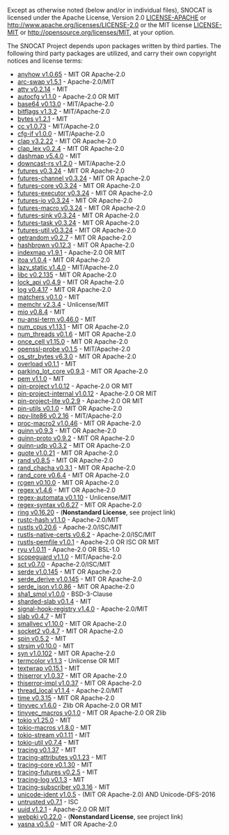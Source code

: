 Except as otherwise noted (below and/or in individual files), SNOCAT is
licensed under the Apache License, Version 2.0 [LICENSE-APACHE](LICENSE-APACHE) or
http://www.apache.org/licenses/LICENSE-2.0 or the MIT license
[LICENSE-MIT](LICENSE-MIT) or http://opensource.org/licenses/MIT, at your option.


The SNOCAT Project depends upon packages written by third parties.
The following third party packages are utilized, and carry
their own copyright notices and license terms:

* [anyhow v1.0.65](https://github.com/dtolnay/anyhow) - MIT OR Apache-2.0
* [arc-swap v1.5.1](https://github.com/vorner/arc-swap) - Apache-2.0/MIT
* [atty v0.2.14](https://github.com/softprops/atty) - MIT
* [autocfg v1.1.0](https://github.com/cuviper/autocfg) - Apache-2.0 OR MIT
* [base64 v0.13.0](https://github.com/marshallpierce/rust-base64) - MIT/Apache-2.0
* [bitflags v1.3.2](https://github.com/bitflags/bitflags) - MIT/Apache-2.0
* [bytes v1.2.1](https://github.com/tokio-rs/bytes) - MIT
* [cc v1.0.73](https://github.com/alexcrichton/cc-rs) - MIT/Apache-2.0
* [cfg-if v1.0.0](https://github.com/alexcrichton/cfg-if) - MIT/Apache-2.0
* [clap v3.2.22](https://github.com/clap-rs/clap) - MIT OR Apache-2.0
* [clap_lex v0.2.4](https://github.com/clap-rs/clap/tree/master/clap_lex) - MIT OR Apache-2.0
* [dashmap v5.4.0](https://github.com/xacrimon/dashmap) - MIT
* [downcast-rs v1.2.0](https://github.com/marcianx/downcast-rs) - MIT/Apache-2.0
* [futures v0.3.24](https://github.com/rust-lang/futures-rs) - MIT OR Apache-2.0
* [futures-channel v0.3.24](https://github.com/rust-lang/futures-rs) - MIT OR Apache-2.0
* [futures-core v0.3.24](https://github.com/rust-lang/futures-rs) - MIT OR Apache-2.0
* [futures-executor v0.3.24](https://github.com/rust-lang/futures-rs) - MIT OR Apache-2.0
* [futures-io v0.3.24](https://github.com/rust-lang/futures-rs) - MIT OR Apache-2.0
* [futures-macro v0.3.24](https://github.com/rust-lang/futures-rs) - MIT OR Apache-2.0
* [futures-sink v0.3.24](https://github.com/rust-lang/futures-rs) - MIT OR Apache-2.0
* [futures-task v0.3.24](https://github.com/rust-lang/futures-rs) - MIT OR Apache-2.0
* [futures-util v0.3.24](https://github.com/rust-lang/futures-rs) - MIT OR Apache-2.0
* [getrandom v0.2.7](https://github.com/rust-random/getrandom) - MIT OR Apache-2.0
* [hashbrown v0.12.3](https://github.com/rust-lang/hashbrown) - MIT OR Apache-2.0
* [indexmap v1.9.1](https://github.com/bluss/indexmap) - Apache-2.0 OR MIT
* [itoa v1.0.4](https://github.com/dtolnay/itoa) - MIT OR Apache-2.0
* [lazy_static v1.4.0](https://github.com/rust-lang-nursery/lazy-static.rs) - MIT/Apache-2.0
* [libc v0.2.135](https://github.com/rust-lang/libc) - MIT OR Apache-2.0
* [lock_api v0.4.9](https://github.com/Amanieu/parking_lot) - MIT OR Apache-2.0
* [log v0.4.17](https://github.com/rust-lang/log) - MIT OR Apache-2.0
* [matchers v0.1.0](https://github.com/hawkw/matchers) - MIT
* [memchr v2.3.4](https://github.com/BurntSushi/rust-memchr) - Unlicense/MIT
* [mio v0.8.4](https://github.com/tokio-rs/mio) - MIT
* [nu-ansi-term v0.46.0](https://github.com/nushell/nu-ansi-term) - MIT
* [num_cpus v1.13.1](https://github.com/seanmonstar/num_cpus) - MIT OR Apache-2.0
* [num_threads v0.1.6](https://github.com/jhpratt/num_threads) - MIT OR Apache-2.0
* [once_cell v1.15.0](https://github.com/matklad/once_cell) - MIT OR Apache-2.0
* [openssl-probe v0.1.5](https://github.com/alexcrichton/openssl-probe) - MIT/Apache-2.0
* [os_str_bytes v6.3.0](https://github.com/dylni/os_str_bytes) - MIT OR Apache-2.0
* [overload v0.1.1](https://github.com/danaugrs/overload) - MIT
* [parking_lot_core v0.9.3](https://github.com/Amanieu/parking_lot) - MIT OR Apache-2.0
* [pem v1.1.0](https://github.com/jcreekmore/pem-rs.git) - MIT
* [pin-project v1.0.12](https://github.com/taiki-e/pin-project) - Apache-2.0 OR MIT
* [pin-project-internal v1.0.12](https://github.com/taiki-e/pin-project) - Apache-2.0 OR MIT
* [pin-project-lite v0.2.9](https://github.com/taiki-e/pin-project-lite) - Apache-2.0 OR MIT
* [pin-utils v0.1.0](https://github.com/rust-lang-nursery/pin-utils) - MIT OR Apache-2.0
* [ppv-lite86 v0.2.16](https://github.com/cryptocorrosion/cryptocorrosion) - MIT/Apache-2.0
* [proc-macro2 v1.0.46](https://github.com/dtolnay/proc-macro2) - MIT OR Apache-2.0
* [quinn v0.9.3](https://github.com/quinn-rs/quinn) - MIT OR Apache-2.0
* [quinn-proto v0.9.2](https://github.com/quinn-rs/quinn) - MIT OR Apache-2.0
* [quinn-udp v0.3.2](https://github.com/quinn-rs/quinn) - MIT OR Apache-2.0
* [quote v1.0.21](https://github.com/dtolnay/quote) - MIT OR Apache-2.0
* [rand v0.8.5](https://github.com/rust-random/rand) - MIT OR Apache-2.0
* [rand_chacha v0.3.1](https://github.com/rust-random/rand) - MIT OR Apache-2.0
* [rand_core v0.6.4](https://github.com/rust-random/rand) - MIT OR Apache-2.0
* [rcgen v0.10.0](https://github.com/est31/rcgen) - MIT OR Apache-2.0
* [regex v1.4.6](https://github.com/rust-lang/regex) - MIT OR Apache-2.0
* [regex-automata v0.1.10](https://github.com/BurntSushi/regex-automata) - Unlicense/MIT
* [regex-syntax v0.6.27](https://github.com/rust-lang/regex) - MIT OR Apache-2.0
* [ring v0.16.20](https://github.com/briansmith/ring) - (**Nonstandard License**, see project link)
* [rustc-hash v1.1.0](https://github.com/rust-lang-nursery/rustc-hash) - Apache-2.0/MIT
* [rustls v0.20.6](https://github.com/rustls/rustls) - Apache-2.0/ISC/MIT
* [rustls-native-certs v0.6.2](https://github.com/ctz/rustls-native-certs) - Apache-2.0/ISC/MIT
* [rustls-pemfile v1.0.1](https://github.com/rustls/pemfile) - Apache-2.0 OR ISC OR MIT
* [ryu v1.0.11](https://github.com/dtolnay/ryu) - Apache-2.0 OR BSL-1.0
* [scopeguard v1.1.0](https://github.com/bluss/scopeguard) - MIT/Apache-2.0
* [sct v0.7.0](https://github.com/ctz/sct.rs) - Apache-2.0/ISC/MIT
* [serde v1.0.145](https://github.com/serde-rs/serde) - MIT OR Apache-2.0
* [serde_derive v1.0.145](https://github.com/serde-rs/serde) - MIT OR Apache-2.0
* [serde_json v1.0.86](https://github.com/serde-rs/json) - MIT OR Apache-2.0
* [sha1_smol v1.0.0](https://github.com/mitsuhiko/sha1-smol) - BSD-3-Clause
* [sharded-slab v0.1.4](https://github.com/hawkw/sharded-slab) - MIT
* [signal-hook-registry v1.4.0](https://github.com/vorner/signal-hook) - Apache-2.0/MIT
* [slab v0.4.7](https://github.com/tokio-rs/slab) - MIT
* [smallvec v1.10.0](https://github.com/servo/rust-smallvec) - MIT OR Apache-2.0
* [socket2 v0.4.7](https://github.com/rust-lang/socket2) - MIT OR Apache-2.0
* [spin v0.5.2](https://github.com/mvdnes/spin-rs.git) - MIT
* [strsim v0.10.0](https://github.com/dguo/strsim-rs) - MIT
* [syn v1.0.102](https://github.com/dtolnay/syn) - MIT OR Apache-2.0
* [termcolor v1.1.3](https://github.com/BurntSushi/termcolor) - Unlicense OR MIT
* [textwrap v0.15.1](https://github.com/mgeisler/textwrap) - MIT
* [thiserror v1.0.37](https://github.com/dtolnay/thiserror) - MIT OR Apache-2.0
* [thiserror-impl v1.0.37](https://github.com/dtolnay/thiserror) - MIT OR Apache-2.0
* [thread_local v1.1.4](https://github.com/Amanieu/thread_local-rs) - Apache-2.0/MIT
* [time v0.3.15](https://github.com/time-rs/time) - MIT OR Apache-2.0
* [tinyvec v1.6.0](https://github.com/Lokathor/tinyvec) - Zlib OR Apache-2.0 OR MIT
* [tinyvec_macros v0.1.0](https://github.com/Soveu/tinyvec_macros) - MIT OR Apache-2.0 OR Zlib
* [tokio v1.25.0](https://github.com/tokio-rs/tokio) - MIT
* [tokio-macros v1.8.0](https://github.com/tokio-rs/tokio) - MIT
* [tokio-stream v0.1.11](https://github.com/tokio-rs/tokio) - MIT
* [tokio-util v0.7.4](https://github.com/tokio-rs/tokio) - MIT
* [tracing v0.1.37](https://github.com/tokio-rs/tracing) - MIT
* [tracing-attributes v0.1.23](https://github.com/tokio-rs/tracing) - MIT
* [tracing-core v0.1.30](https://github.com/tokio-rs/tracing) - MIT
* [tracing-futures v0.2.5](https://github.com/tokio-rs/tracing) - MIT
* [tracing-log v0.1.3](https://github.com/tokio-rs/tracing) - MIT
* [tracing-subscriber v0.3.16](https://github.com/tokio-rs/tracing) - MIT
* [unicode-ident v1.0.5](https://github.com/dtolnay/unicode-ident) - (MIT OR Apache-2.0) AND Unicode-DFS-2016
* [untrusted v0.7.1](https://github.com/briansmith/untrusted) - ISC
* [uuid v1.2.1](https://github.com/uuid-rs/uuid) - Apache-2.0 OR MIT
* [webpki v0.22.0](https://github.com/briansmith/webpki) - (**Nonstandard License**, see project link)
* [yasna v0.5.0](https://github.com/qnighy/yasna.rs) - MIT OR Apache-2.0
